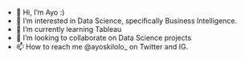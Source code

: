 - 👋 Hi, I’m Ayo :)
- 👀 I’m interested in Data Science, specifically Business Intelligence.
- 🌱 I’m currently learning Tableau
- 💞️ I’m looking to collaborate on Data Science projects
- 📫 How to reach me @ayoskilolo_ on Twitter and IG.
<!---
Ayoskilolo/Ayoskilolo is a ✨ special ✨ repository because its `README.md` (this file) appears on your GitHub profile.
You can click the Preview link to take a look at your changes.
--->
